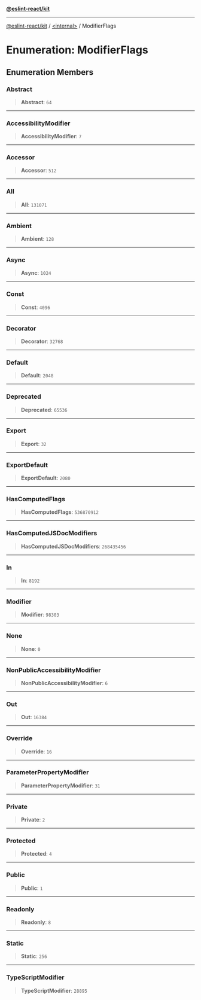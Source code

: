 [**@eslint-react/kit**](../../README.md)

***

[@eslint-react/kit](../../README.md) / [\<internal\>](../README.md) / ModifierFlags

# Enumeration: ModifierFlags

## Enumeration Members

### Abstract

> **Abstract**: `64`

***

### AccessibilityModifier

> **AccessibilityModifier**: `7`

***

### Accessor

> **Accessor**: `512`

***

### All

> **All**: `131071`

***

### Ambient

> **Ambient**: `128`

***

### Async

> **Async**: `1024`

***

### Const

> **Const**: `4096`

***

### Decorator

> **Decorator**: `32768`

***

### Default

> **Default**: `2048`

***

### Deprecated

> **Deprecated**: `65536`

***

### Export

> **Export**: `32`

***

### ExportDefault

> **ExportDefault**: `2080`

***

### HasComputedFlags

> **HasComputedFlags**: `536870912`

***

### HasComputedJSDocModifiers

> **HasComputedJSDocModifiers**: `268435456`

***

### In

> **In**: `8192`

***

### Modifier

> **Modifier**: `98303`

***

### None

> **None**: `0`

***

### NonPublicAccessibilityModifier

> **NonPublicAccessibilityModifier**: `6`

***

### Out

> **Out**: `16384`

***

### Override

> **Override**: `16`

***

### ParameterPropertyModifier

> **ParameterPropertyModifier**: `31`

***

### Private

> **Private**: `2`

***

### Protected

> **Protected**: `4`

***

### Public

> **Public**: `1`

***

### Readonly

> **Readonly**: `8`

***

### Static

> **Static**: `256`

***

### TypeScriptModifier

> **TypeScriptModifier**: `28895`
